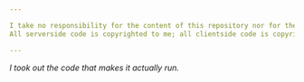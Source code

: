 ```yaml
---

I take no responsibility for the content of this repository nor for the uses of the code it contains.
All serverside code is copyrighted to me; all clientside code is copyrighted to its authors (the RealmEye team, WildShadow/Kabam).

---
```


*I took out the code that makes it actually run.*